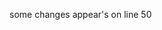 

<!-- 1. Focus on code readability...
=> Readable code is easy to follow, optimizes space and time. Here are a few ways to achieve that:

1. Write as few lines as possible.
2. Use appropriate naming conventions.
3. Segment blocks of code in the same section into paragraphs.
4. Use indentation to marks the beginning and end of control structures. Clearly specify the code between them.
5. Don’t use lengthy functions. Ideally, a single function should carry out a single task.
6. Use the DRY (Don’t Repeat Yourself) principle. Automate repetitive tasks whenever necessary. The same piece of code should not be repeated in the script.
7. Avoid Deep Nesting. Too many nesting levels make code harder to read and follow.
8. Capitalize SQL special words and function names to distinguish them from table and column names.
9. Avoid long lines. It is easier for humans to read blocks of lines that are horizontally short and vertically long. -->

<!-- 2. Standardize headers for different modules...
=> It is easier to understand and maintain code when the headers of different modules align with a singular format. For example, each header should contain:

1. Module Name
2. Date of creation
3. Name of creator of module
4. History of modification
5. Summary of what the module does
6. Functions in that module
7. Variables accessed by the module -->

<!-- 3. Don’t use a single identifier for multiple purposes...
Naturally, a single variable can’t be assigned multiple values or used for numerous functions. This would confuse everyone reading the code and would make future enhancements more difficult to implement. Always assign unique variable names. -->

<!-- 4. Leave comments and prioritize documentation...
Don’t assume that just because everyone else viewing the code is a developer, they will instinctively understand it without clarification. Devs are human, and it is a lot easier for them to read comments describing code function rather than scanning the code and making speculations.

Take an extra minute to write a comment describing the code function at various points in the script. Ensure that the comments guide any readers through the algorithm and logic implemented. Of course, this is only required when the code’s purpose is not apparent. Don’t bother leaving comments on self-explanatory code. -->

<!-- 5. Try to formalize Exception Handling...

=> Exception’ refers to problems, issues, or uncommon events that occur when code is run and disrupt the normal flow of execution. This either pauses or terminates program execution, which is a scenario that must be avoided.

=> However, when they do occur, use the following techniques to minimize damage to overall execution in terms of both time and dev effort:

1. Keep the code in a try-catch block.
2. Ensure that auto recovery has been activated and can be used.
3. Consider that it might be an issue of software/network slowness. Wait a few seconds for the required elements to show up.
4. Use real-time log analysis. -->

<!-- 6. Sider...
Sider is an automated code review tool that analyzes your team’s pull requests on the fly to help ensure that your codebase is consistent. It can check for violations of style, as well as code quality, and it helps your team stay up to speed on best practices, as well as the rule-sets for each project.  -->


some changes appear's on line 50